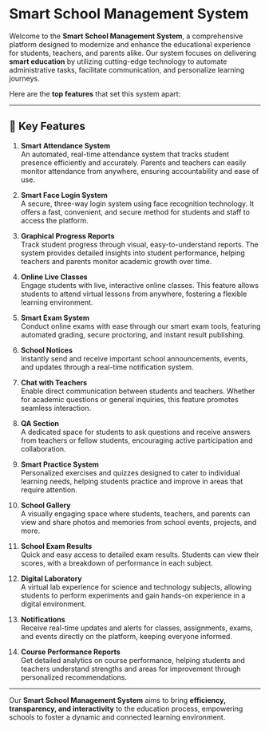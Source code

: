 # Smart School Management System

Welcome to the **Smart School Management System**, a comprehensive platform designed to modernize and enhance the educational experience for students, teachers, and parents alike. Our system focuses on delivering **smart education** by utilizing cutting-edge technology to automate administrative tasks, facilitate communication, and personalize learning journeys.

Here are the **top features** that set this system apart:

---

## 🔑 Key Features

1. **Smart Attendance System**  
   An automated, real-time attendance system that tracks student presence efficiently and accurately. Parents and teachers can easily monitor attendance from anywhere, ensuring accountability and ease of use.

2. **Smart Face Login System**  
   A secure, three-way login system using face recognition technology. It offers a fast, convenient, and secure method for students and staff to access the platform.

3. **Graphical Progress Reports**  
   Track student progress through visual, easy-to-understand reports. The system provides detailed insights into student performance, helping teachers and parents monitor academic growth over time.

4. **Online Live Classes**  
   Engage students with live, interactive online classes. This feature allows students to attend virtual lessons from anywhere, fostering a flexible learning environment.

5. **Smart Exam System**  
   Conduct online exams with ease through our smart exam tools, featuring automated grading, secure proctoring, and instant result publishing.

6. **School Notices**  
   Instantly send and receive important school announcements, events, and updates through a real-time notification system.

7. **Chat with Teachers**  
   Enable direct communication between students and teachers. Whether for academic questions or general inquiries, this feature promotes seamless interaction.

8. **QA Section**  
   A dedicated space for students to ask questions and receive answers from teachers or fellow students, encouraging active participation and collaboration.

9. **Smart Practice System**  
   Personalized exercises and quizzes designed to cater to individual learning needs, helping students practice and improve in areas that require attention.

10. **School Gallery**  
    A visually engaging space where students, teachers, and parents can view and share photos and memories from school events, projects, and more.

11. **School Exam Results**  
    Quick and easy access to detailed exam results. Students can view their scores, with a breakdown of performance in each subject.

12. **Digital Laboratory**  
    A virtual lab experience for science and technology subjects, allowing students to perform experiments and gain hands-on experience in a digital environment.

13. **Notifications**  
    Receive real-time updates and alerts for classes, assignments, exams, and events directly on the platform, keeping everyone informed.

14. **Course Performance Reports**  
    Get detailed analytics on course performance, helping students and teachers understand strengths and areas for improvement through personalized recommendations.

---

Our **Smart School Management System** aims to bring **efficiency, transparency, and interactivity** to the education process, empowering schools to foster a dynamic and connected learning environment.
